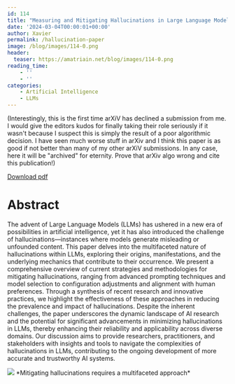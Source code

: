 ```yaml
---
id: 114
title: "Measuring and Mitigating Hallucinations in Large Language Models: A Multifaceted Approach"
date: '2024-03-04T00:00:01+00:00'
author: Xavier
permalink: /hallucination-paper
image: /blog/images/114-0.png
header:
  teaser: https://amatriain.net/blog/images/114-0.png
reading_time:
    - ''
    - ''
categories:
    - Artificial Intelligence
    - LLMs
---
```


(Interestingly, this is the first time arXiV has declined a submission from me. I would give the editors kudos for finally taking their role seriously if it wasn't because I suspect this is simply the result of a poor algorithmic decision. I have seen much worse stuff in arXiv and I think this paper is as good if not better than many of my other arXiV submissions. In any case, here it will be "archived" for eternity. Prove that arXiv algo wrong and cite this publication!)

[Download pdf](https://amatriain.net/blog/images/Mitigating_Hallucinations.pdf)

# Abstract

The advent of Large Language Models (LLMs) has ushered in a new era of possibilities in artificial intelligence, yet it has also introduced the challenge of hallucinations—instances where models generate misleading or unfounded content. This paper delves into the multifaceted nature of hallucinations within LLMs, exploring their origins, manifestations, and the underlying mechanics that contribute to their occurrence. We present a comprehensive overview of current strategies and methodologies for mitigating hallucinations, ranging from advanced prompting techniques and model selection to configuration adjustments and alignment with human preferences. Through a synthesis of recent research and innovative practices, we highlight the effectiveness of these approaches in reducing the prevalence and impact of hallucinations. Despite the inherent challenges, the paper underscores the dynamic landscape of AI research and the potential for significant advancements in minimizing hallucinations in LLMs, thereby enhancing their reliability and applicability across diverse domains. Our discussion aims to provide researchers, practitioners, and stakeholders with insights and tools to navigate the complexities of hallucinations in LLMs, contributing to the ongoing development of more accurate and trustworthy AI systems.


<img src="/blog/images/114-0.png">
*Mitigating hallucinations requires a multifaceted approach*
